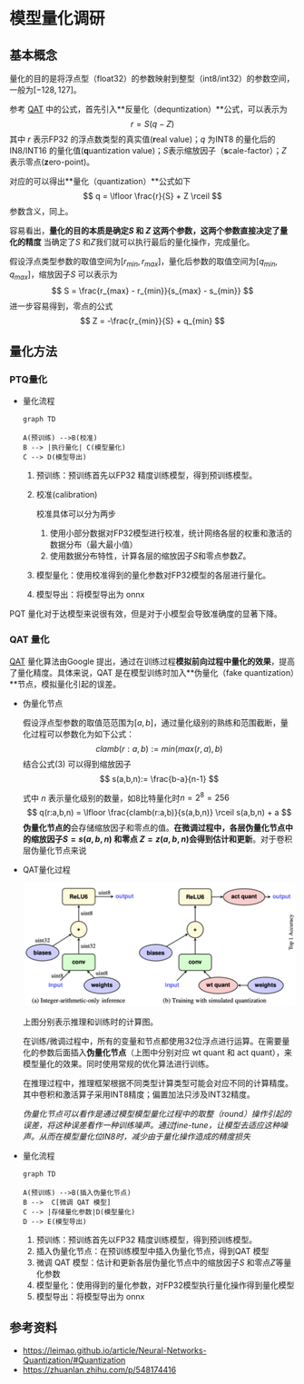 # 模型量化调研

## 基本概念

量化的目的是将浮点型（float32）的参数映射到整型（int8/int32）的参数空间，一般为$[-128, 127]$。

参考 [QAT](https://arxiv.org/pdf/1712.05877.pdf) 中的公式，首先引入**反量化（dequntization）**公式，可以表示为
$$
r = S(q-Z)
$$
其中 $r$ 表示FP32 的浮点数类型的真实值(**r**eal value)；$q$ 为INT8 的量化后的IN8/INT16 的量化值(**q**uantization value)；$S$表示缩放因子（**s**cale-factor）；$Z$ 表示零点(**z**ero-point)。

对应的可以得出**量化（quantization）**公式如下
$$
q = \lfloor \frac{r}{S} + Z \rceil
$$
参数含义，同上。

容易看出，**量化的目的本质是确定$S$ 和 $Z$ 这两个参数，这两个参数直接决定了量化的精度** 当确定了$S$ 和$Z$我们就可以执行最后的量化操作，完成量化。

假设浮点类型参数的取值空间为$[r_{min}, r_{max}]$，量化后参数的取值空间为$[q_{min}, q_{max}]$，缩放因子$S$ 可以表示为
$$
S = \frac{r_{max} - r_{min}}{s_{max} - s_{min}}
$$
进一步容易得到，零点的公式
$$
Z = -\frac{r_{min}}{S} + q_{min}
$$


## 量化方法

### PTQ量化

* 量化流程

  ```mermaid
  graph TD
  
  A(预训练) -->B(校准)
  B --> |执行量化| C(模型量化)
  C --> D(模型导出)
  ```

  

  1. 预训练：预训练首先以FP32 精度训练模型，得到预训练模型。

  2. 校准(calibration)

     校准具体可以分为两步

     1. 使用小部分数据对FP32模型进行校准，统计网络各层的权重和激活的数据分布（最大最小值）
     2. 使用数据分布特性，计算各层的缩放因子$S$和零点参数$Z$。

  3. 模型量化：使用校准得到的量化参数对FP32模型的各层进行量化。

  4. 模型导出：将模型导出为 onnx 

PQT 量化对于达模型来说很有效，但是对于小模型会导致准确度的显著下降。

### QAT 量化

[QAT](https://arxiv.org/pdf/1712.05877.pdf)  量化算法由Google 提出，通过在训练过程**模拟前向过程中量化的效果**，提高了量化精度。具体来说，QAT 是在模型训练时加入**伪量化（fake quantization）**节点，模拟量化引起的误差。

* 伪量化节点

  假设浮点型参数的取值范范围为$[a, b]$，通过量化级别的熟练和范围截断，量化过程可以参数化为如下公式：
  $$
  clamb(r:a,b) := min(max(r,a),b)
  $$
  结合公式$(3)$ 可以得到缩放因子
  $$
  s(a,b,n):= \frac{b-a}{n-1}
  $$


  式中 $n$ 表示量化级别的数量，如8比特量化时$n=2^8=256$
$$
  q(r:a,b,n) = \lfloor \frac{clamb(r:a,b)}{s(a,b,n)} \rceil s(a,b,n) + a
$$
  **伪量化节点的**会存储缩放因子和零点的值。**在微调过程中，各层伪量化节点中的缩放因子$S=s(a,b,n)$ 和零点 $Z=z(a,b,n)$会得到估计和更新**。对于卷积层伪量化节点来说

* QAT量化过程

  ![qt-fake-qt](../graph/image-20230302162119468.png)

  上图分别表示推理和训练时的计算图。

  在训练/微调过程中，所有的变量和节点都使用32位浮点进行运算。在需要量化的参数后面插入**伪量化节点**（上图中分别对应 wt quant 和 act quant），来模型量化的效果。同时使用常规的优化算法进行训练。

  在推理过程中，推理框架根据不同类型计算类型可能会对应不同的计算精度。其中卷积和激活算子采用INT8精度；偏置加法只涉及INT32精度。

  *伪量化节点可以看作是通过模型模型量化过程中的取整（round）操作引起的误差，将这种误差看作一种训练噪声。通过fine-tune，让模型去适应这种噪声。从而在模型量化位IN8时，减少由于量化操作造成的精度损失*

* 量化流程

  ```mermaid
  graph TD
  
  A(预训练) -->B(插入伪量化节点)
  B -->  C[微调 QAT 模型]
  C --> |存储量化参数|D(模型量化)
  D --> E(模型导出)
  ```

  1. 预训练：预训练首先以FP32 精度训练模型，得到预训练模型。
  2. 插入伪量化节点：在预训练模型中插入伪量化节点，得到QAT 模型
  3. 微调 QAT 模型：估计和更新各层伪量化节点中的缩放因子$S$ 和零点$Z$等量化参数
  4. 模型量化：使用得到的量化参数，对FP32模型执行量化操作得到量化模型
  5. 模型导出：将模型导出为 onnx 

## 参考资料

* <https://leimao.github.io/article/Neural-Networks-Quantization/#Quantization>
* <https://zhuanlan.zhihu.com/p/548174416>